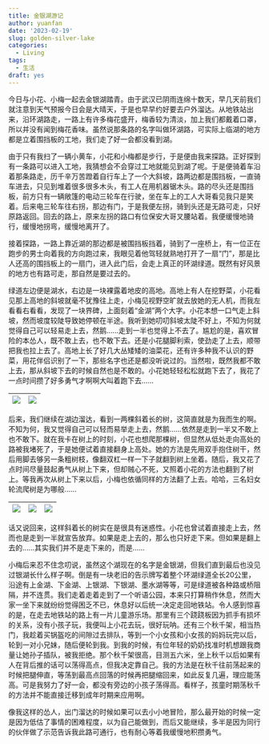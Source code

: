 ```yaml
---
title: 金银湖游记
author: yuanfan
date: '2023-02-19'
slug: golden-silver-lake
categories:
  - Living
tags:
  - 生活
draft: yes
---
```


<!--more-->


今日与小花、小梅一起去金银湖踏青。由于武汉已阴雨连绵十数天，早几天前我们就注意到天气预报今日会是大晴天，于是也早早约好要去户外溜达。从地铁站出来，沿环湖路走，一路上有许多梅花盛开，梅香较为清淡，加上我们都戴着口罩，所以并没有闻到梅花香味。虽然说那条路的名字叫做环湖路，可实际上临湖的地方都是立着围挡板的工地，我们走了好一会都没看到湖。

由于只有我扫了一辆小黄车，小花和小梅都是步行，于是便由我来探路。正好探到有一条路可以进入工地，我猜想会不会穿过工地就能见到湖了呢。于是便骑着车沿着那条路走，历千辛万苦蹬着自行车上了一个大斜坡，路两边都是围挡板，一直骑车进去，只见到堆着很多很多木头，有工人在用机器锯木头。路的尽头还是围挡板，前方只有一辆敞篷的电动三轮车在行驶，坐在车上的工人大哥看见我只是笑着。后来电三轮车往右拐，那边有门，于是我便左拐，骑到头还是无路可走，只好原路返回。回去的路上，原来左拐的路口有位保安大哥叉腰站着。我便缓慢地骑行，缓慢地拐弯，缓慢地离开了。

接着探路，一路上靠近湖的那边都是被围挡板挡着，骑到了一座桥上，有一位正在跑步的男士向着我的方向跑过来，我眼见着他驾轻就熟地打开了一扇“门”，那是比人还高的围挡板上的一扇门，进入此门后，会走上真正的环湖绿道。既然有好风景的地方也有路可走，那自然是要过去的。

绿道左边便是湖水，右边是一块裸露着地皮的高地。高地上有人在挖野菜，小花看见那上高地的斜坡就毫不犹豫往上走，小梅见视野空旷就去放她的无人机，而我左看看右看看，发现了一块界碑，上面刻着“金湖”两个大字。小花本想一口气走上斜坡，然而坡度较陡导致她停顿在半途。我听到她叨叨斜坡太陡不好上，不知为何就觉得自己可以轻易走上去，然鹅……走到一半也觉得上不去了。尴尬的是，喜欢冒险的本怂人，既不敢上去，也不敢下去。还是小花腿脚利索，使劲走了上去，顺带把我也拉上去了。高地上长了好几大丛矮矮的油菜花，还有许多种我不认识的野菜，用花伴侣识别了一下，那些名字也还是都没听说过的。当然啦，既然我都不敢上去，那从斜坡下去的时候自然也是不敢的。小花她轻轻松松就跑下去了，我花了一点时间攒了好多勇气才啊啊大叫着跑下去……

|![](https://yuanfan.rbind.io/images/2023/2023-02-19-1.jpg)|![](https://yuanfan.rbind.io/images/2023/2023-02-19-5.jpg)|
|:-:|:-:|

后来，我们继续在湖边溜达，看到一两棵斜着长的树，这简直就是为我而生的啊。不知为何，我又觉得自己可以轻而易举走上去，然鹅……依然是走到一半又不敢上也不敢下。就在我卡在树上的时刻，小花也想爬那棵树，但显然从低处走向高处的路被我堵死了，于是她便试着直接翻身上高处。她的方法是先用双手抱住树干，然后用脚去够另一条粗树枝，像翻双杠一样一下子就翻到树上坐着。随后，我又花了点时间尽量鼓起勇气从树上下来，但却贼心不死，又照着小花的方法也翻到了树上。等我再次从树上下来以后，小梅也依循同样的方法翻了上去。哈哈，三名妇女轮流爬树是为哪般……

|![](https://yuanfan.rbind.io/images/2023/2023-02-19-2.jpg)|![](https://yuanfan.rbind.io/images/2023/2023-02-19-3.jpg)|![](https://yuanfan.rbind.io/images/2023/2023-02-19-4.jpg)|
|:-:|:-:|:-:|

话又说回来，这样斜着长的树实在是很具有迷惑性。小花也曾试着直接走上去，然而也是走到一半就宣告放弃。如果是走上去的，那么也只好走下来。但如果是翻上去的……其实我们并不是走下来的，而是……

小梅后来忍不住念叨说，虽然这个湖现在的名字是金银湖，但我们直到最后也没见过银湖长什么样子啊。倒是有一块老旧的告示牌写着整个环湖绿道全长20公里，沿途有上金湖、下金湖、上银湖、下银湖、墨水湖等等，可是绿道被各种路或桥阻隔，并不连贯。我们走着走着走到了一个听语公园，本来只打算稍作休息，然而大家一坐下来就纷纷觉得困乏不已，休息好以后统一决定走回地铁站。令人感到惊喜的是，在走去地铁站的路上有一片儿童游乐场。那里有三个跷跷板因为抓手有损坏的关系，没有小孩子玩，我便叫上小花去玩，很好玩呐。还有三个秋千架，相当热门，我趁着买锅盔吃的间隙过去排队，等到一个小女孩和小女孩的妈妈玩完以后，轮到一对小兄妹，随后便轮到我。到我的时候，有位年轻的奶奶找准时机想跟我商量让她孙子插队，被我拒绝。那个秋千架很高，目测五六米，坐上秋千以后如果有人在背后推的话可以荡得高点，但我决定靠自己。我的方法是在秋千往前荡起来的时候把腿伸直，等荡到最高点回落的时候再把腿缩回来，如此反复几遍，理应能荡高。可是我努力了好一会，都没有旁边的小孩子荡得高。看样子，孩童时期荡秋千的方法并不能直接迁移到成年时期来应用啊。

像我这样的怂人，出门溜达的时候如果可以去小小地冒险，那么最开始的时候一定是因为低估了事情的困难程度，以为自己能做到，而后又能继续，多半是因为同行的伙伴做了示范告诉我此路可通行，也有耐心等着我缓慢地积攒勇气。
